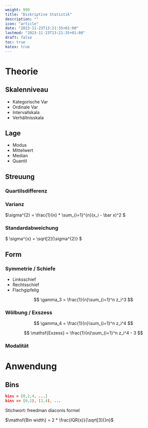 ```yaml
---
weight: 999
title: "Diskriptive Statistik"
description: ""
icon: "article"
date: "2023-11-23T13:21:35+01:00"
lastmod: "2023-11-23T13:21:35+01:00"
draft: false
toc: true
katex: true
---
```


# Theorie

## Skalenniveau

- Kategorische Var
- Ordinale Var
- Intervallskala
- Verhältnisskala

## Lage

- Modus
- Mittelwert
- Median
- Quantil

## Streuung

### Quartilsdifferenz

### Varianz

$\sigma^{2} = \frac{1}{n} * \sum_{i=1}^{n}(x_i - \bar x)^2 $

### Standardabweichung

$ \sigma^{x} = \sqrt[2]{\sigma^{2}} $

## Form

### Symmetrie / Schiefe

- Linksschief
- Rechtsschief
- Flachgipfelig

$$
\gamma_3 = \frac{1}{n}\sum_{i=1}^n z_i^3
$$

### Wölbung / Exszess

$$
\gamma_4 = \frac{1}{n}\sum_{i=1}^n z_i^4
$$

$$
\mathsf{Exzess} = \frac{1}{n}\sum_{i=1}^n z_i^4 - 3
$$

### Modalität



# Anwendung

## Bins

```json
bins = [0,2,4, ...]
bins => [0,2), [2,4), ...
```

Stichwort: freedman diaconis formel

$\mathsf{Bin width} = 2 * \frac{IQR(x)}{\sqrt[3]{}n}$